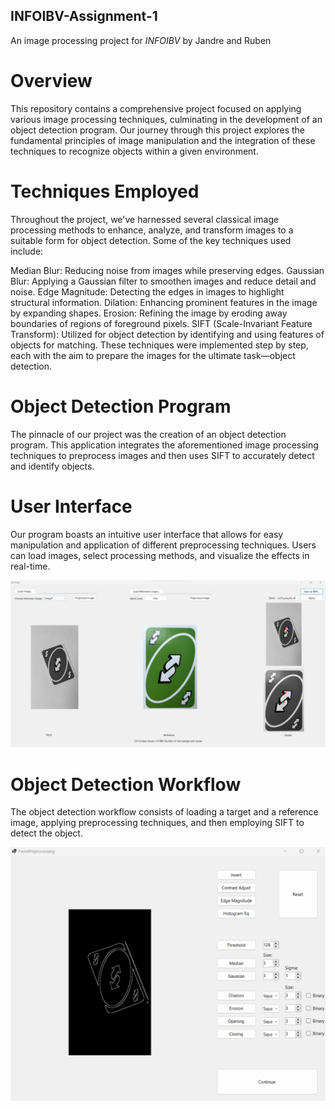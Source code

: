 ## INFOIBV-Assignment-1

An image processing project for *INFOIBV* by Jandre and Ruben

# Overview
This repository contains a comprehensive project focused on applying various image processing techniques, culminating in the development of an object detection program. Our journey through this project explores the fundamental principles of image manipulation and the integration of these techniques to recognize objects within a given environment.

# Techniques Employed
Throughout the project, we've harnessed several classical image processing methods to enhance, analyze, and transform images to a suitable form for object detection. Some of the key techniques used include:

Median Blur: Reducing noise from images while preserving edges.
Gaussian Blur: Applying a Gaussian filter to smoothen images and reduce detail and noise.
Edge Magnitude: Detecting the edges in images to highlight structural information.
Dilation: Enhancing prominent features in the image by expanding shapes.
Erosion: Refining the image by eroding away boundaries of regions of foreground pixels.
SIFT (Scale-Invariant Feature Transform): Utilized for object detection by identifying and using features of objects for matching.
These techniques were implemented step by step, each with the aim to prepare the images for the ultimate task—object detection.

# Object Detection Program
The pinnacle of our project was the creation of an object detection program. This application integrates the aforementioned image processing techniques to preprocess images and then uses SIFT to accurately detect and identify objects.

# User Interface
Our program boasts an intuitive user interface that allows for easy manipulation and application of different preprocessing techniques. Users can load images, select processing methods, and visualize the effects in real-time.

![Object Detection Program](Object%20Detection%20Program.png)

# Object Detection Workflow
The object detection workflow consists of loading a target and a reference image, applying preprocessing techniques, and then employing SIFT to detect the object.

![Preprocessing](Preprocessing.png)

